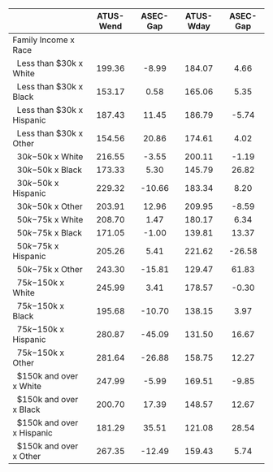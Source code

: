 
|                      |    ATUS-Wend |     ASEC-Gap |    ATUS-Wday |     ASEC-Gap |
| -------------------- | :----------: | :----------: | :----------: | :----------: |
| Family Income x Race |              |              |              |              |
| &nbsp;&nbsp;Less than $30k x White |       199.36 |        -8.99 |       184.07 |         4.66 |
| &nbsp;&nbsp;Less than $30k x Black |       153.17 |         0.58 |       165.06 |         5.35 |
| &nbsp;&nbsp;Less than $30k x Hispanic |       187.43 |        11.45 |       186.79 |        -5.74 |
| &nbsp;&nbsp;Less than $30k x Other |       154.56 |        20.86 |       174.61 |         4.02 |
| &nbsp;&nbsp;$30k-$50k x White |       216.55 |        -3.55 |       200.11 |        -1.19 |
| &nbsp;&nbsp;$30k-$50k x Black |       173.33 |         5.30 |       145.79 |        26.82 |
| &nbsp;&nbsp;$30k-$50k x Hispanic |       229.32 |       -10.66 |       183.34 |         8.20 |
| &nbsp;&nbsp;$30k-$50k x Other |       203.91 |        12.96 |       209.95 |        -8.59 |
| &nbsp;&nbsp;$50k-$75k x White |       208.70 |         1.47 |       180.17 |         6.34 |
| &nbsp;&nbsp;$50k-$75k x Black |       171.05 |        -1.00 |       139.81 |        13.37 |
| &nbsp;&nbsp;$50k-$75k x Hispanic |       205.26 |         5.41 |       221.62 |       -26.58 |
| &nbsp;&nbsp;$50k-$75k x Other |       243.30 |       -15.81 |       129.47 |        61.83 |
| &nbsp;&nbsp;$75k-$150k x White |       245.99 |         3.41 |       178.57 |        -0.30 |
| &nbsp;&nbsp;$75k-$150k x Black |       195.68 |       -10.70 |       138.15 |         3.97 |
| &nbsp;&nbsp;$75k-$150k x Hispanic |       280.87 |       -45.09 |       131.50 |        16.67 |
| &nbsp;&nbsp;$75k-$150k x Other |       281.64 |       -26.88 |       158.75 |        12.27 |
| &nbsp;&nbsp;$150k and over x White |       247.99 |        -5.99 |       169.51 |        -9.85 |
| &nbsp;&nbsp;$150k and over x Black |       200.70 |        17.39 |       148.57 |        12.67 |
| &nbsp;&nbsp;$150k and over x Hispanic |       181.29 |        35.51 |       121.08 |        28.54 |
| &nbsp;&nbsp;$150k and over x Other |       267.35 |       -12.49 |       159.43 |         5.74 |

